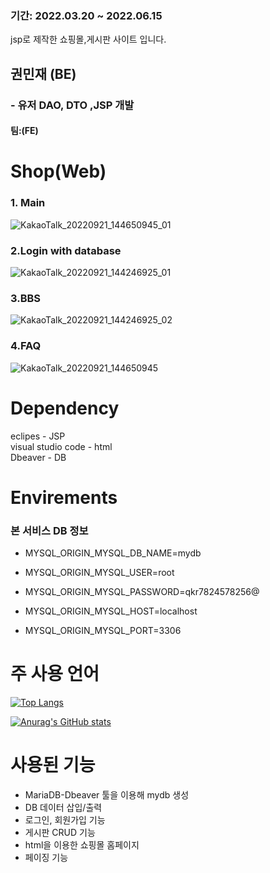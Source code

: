 
### 기간: 2022.03.20 ~ 2022.06.15
jsp로 제작한 쇼핑몰,게시판 사이트 입니다.
## 권민재 (BE)
### - 유저 DAO, DTO ,JSP 개발
#### 팀:(FE)

# Shop(Web)

### 1. Main
![KakaoTalk_20220921_144650945_01](https://user-images.githubusercontent.com/101167081/191424182-9b74ca82-6909-4ec1-acd5-ce6442fcd10c.jpg)

### 2.Login with database
![KakaoTalk_20220921_144246925_01](https://user-images.githubusercontent.com/101167081/191423863-435ac250-b59e-4db7-b16a-2a46ff550257.jpg)

### 3.BBS
![KakaoTalk_20220921_144246925_02](https://user-images.githubusercontent.com/101167081/191423882-a6272f6d-a9a7-4598-9ce6-6f4450f8f32d.jpg)

### 4.FAQ

![KakaoTalk_20220921_144650945](https://user-images.githubusercontent.com/101167081/191424222-f395747b-0936-4d0d-9fd9-4c6919afbbc9.jpg)

# Dependency
eclipes - JSP <br>
visual studio code - html <br>
Dbeaver - DB
# Envirements
  ### 본 서비스 DB 정보<br>
* MYSQL_ORIGIN_MYSQL_DB_NAME=mydb

* MYSQL_ORIGIN_MYSQL_USER=root

* MYSQL_ORIGIN_MYSQL_PASSWORD=qkr7824578256@

* MYSQL_ORIGIN_MYSQL_HOST=localhost

* MYSQL_ORIGIN_MYSQL_PORT=3306

# 주 사용 언어
[![Top Langs](https://github-readme-stats.vercel.app/api/top-langs/?username=alswo1641)](https://github.com/alswo1641/github-readme-stats)

[![Anurag's GitHub stats](https://github-readme-stats.vercel.app/api?username=alswo1641)](https://github.com/alsow1641/github-readme-stats)

# 사용된 기능 
* MariaDB-Dbeaver 툴을 이용해 mydb 생성
* DB 데이터 삽입/출력
* 로그인, 회원가입 기능 
* 게시판 CRUD 기능
* html을 이용한 쇼핑몰 홈페이지
* 페이징 기능
